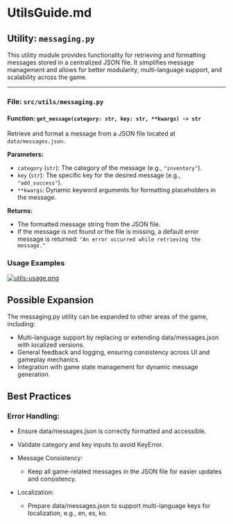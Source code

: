 # UtilsGuide.md

## Utility: `messaging.py`

This utility module provides functionality for retrieving and formatting messages stored in a centralized JSON file. It simplifies message management and allows for better modularity, multi-language support, and scalability across the game.

---

### File: `src/utils/messaging.py`

#### Function: `get_message(category: str, key: str, **kwargs) -> str`

Retrieve and format a message from a JSON file located at `data/messages.json`.

**Parameters:**
- `category` (`str`): The category of the message (e.g., `"inventory"`).
- `key` (`str`): The specific key for the desired message (e.g., `"add_success"`).
- `**kwargs`: Dynamic keyword arguments for formatting placeholders in the message.

**Returns:**
- The formatted message string from the JSON file.
- If the message is not found or the file is missing, a default error message is returned: `"An error occurred while retrieving the message."`

### Usage Examples

[![utils-usage.png](https://i.postimg.cc/MHvbCbWH/utils-usage.png)](https://postimg.cc/WqckrZqc)

## Possible Expansion
The messaging.py utility can be expanded to other areas of the game, including:

- Multi-language support by replacing or extending data/messages.json with localized versions.
- General feedback and logging, ensuring consistency across UI and gameplay mechanics.
- Integration with game state management for dynamic message generation.

## Best Practices
### Error Handling:

- Ensure data/messages.json is correctly formatted and accessible.
- Validate category and key inputs to avoid KeyError.

- Message Consistency:
  - Keep all game-related messages in the JSON file for easier updates and consistency.

- Localization:
  - Prepare data/messages.json to support multi-language keys for localization, e.g., en, es, ko.